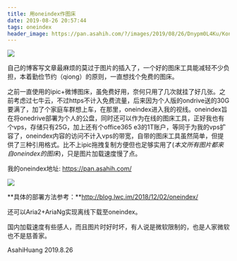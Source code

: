```yaml
---
title: 用oneindex作图床
date: 2019-08-26 20:57:44
tags: oneindex
header_image: https://pan.asahih.com/?/images/2019/08/26/Dnypm0L4Ku/Konachan.com%20-%2066825%20sample.jpg
---
```


![](https://pan.asahih.com/?/images/2019/08/26/2vM78DrzsQ/oneindex-1.png)

自己的博客写文章最麻烦的莫过于图片的插入了，一个好的图床工具能减轻不少负担，本着勤俭节约（qiong）的原则，一直想找个免费的图床。

之前一直使用的ipic+微博图床，虽免费好用，奈何只用了几次就挂了好几张。之前考虑过七牛云，不过https不计入免费流量，后来因为个人版的ondrive送的30G要满了，加了个家庭车群想上车，在那里，oneindex进入我的视线。oneindex旨在将onedrive部署为个人的公盘，同时还可以作为在线的图床工具，正好我也有个vps，存储只有25G，加上还有个office365 e3的1T账户，等同于为我的vps扩容了，oneindex内容的访问不计入vps的带宽，自带的图床工具虽然简单，但提供了三种引用格式。比不上ipic拖拽复制方便但也足够实用了(*本文所有图片都来自oneindex的图床*)，只是图片加载速度慢了点。

我的oneindex地址: https://pan.asahih.com/

![](https://pan.asahih.com/?/images/2019/08/26/9nZVifQXem/%E5%B1%8F%E5%B9%95%E5%BF%AB%E7%85%A7%202019-08-26%2021.10.00.png)

**具体的部署方法参考：**http://blog.lwc.im/2018/12/02/oneindex/

还可以Aria2+AriaNg实现离线下载至oneindex。

国内加载速度有些感人，而且图片时好时坏，有人说是微软限制的，也是人家微软也不是慈善家。



AsahiHuang
2019.8.26



